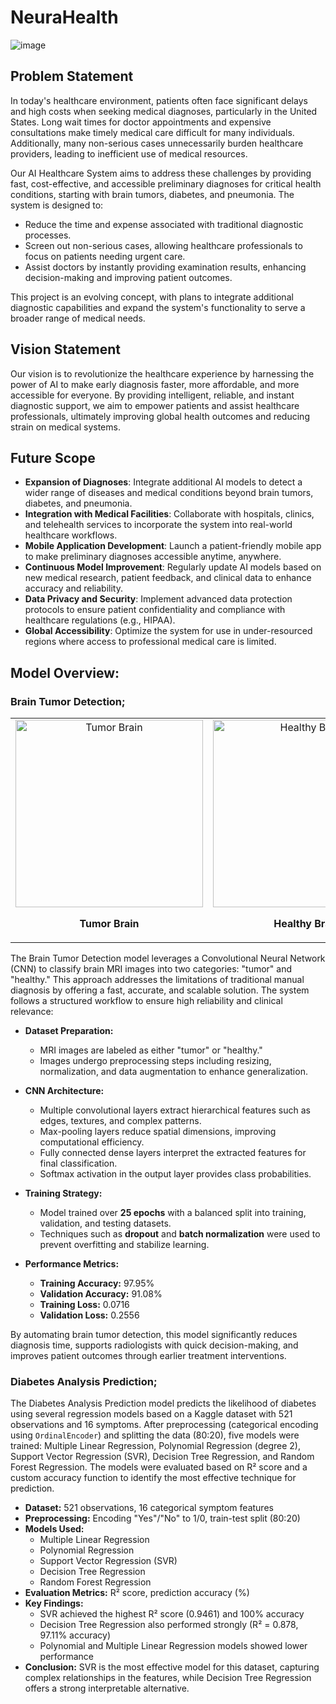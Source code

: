# NeuraHealth 

![image](https://github.com/user-attachments/assets/298025f5-cd7c-44d8-99ff-23e44de9ea45)

## Problem Statement

In today's healthcare environment, patients often face significant delays and high costs when seeking medical diagnoses, particularly in the United States. Long wait times for doctor appointments and expensive consultations make timely medical care difficult for many individuals. Additionally, many non-serious cases unnecessarily burden healthcare providers, leading to inefficient use of medical resources.

Our AI Healthcare System aims to address these challenges by providing fast, cost-effective, and accessible preliminary diagnoses for critical health conditions, starting with brain tumors, diabetes, and pneumonia. The system is designed to:

- Reduce the time and expense associated with traditional diagnostic processes.
- Screen out non-serious cases, allowing healthcare professionals to focus on patients needing urgent care.
- Assist doctors by instantly providing examination results, enhancing decision-making and improving patient outcomes.

This project is an evolving concept, with plans to integrate additional diagnostic capabilities and expand the system's functionality to serve a broader range of medical needs.

## Vision Statement

Our vision is to revolutionize the healthcare experience by harnessing the power of AI to make early diagnosis faster, more affordable, and more accessible for everyone. By providing intelligent, reliable, and instant diagnostic support, we aim to empower patients and assist healthcare professionals, ultimately improving global health outcomes and reducing strain on medical systems.

## Future Scope

- **Expansion of Diagnoses**: Integrate additional AI models to detect a wider range of diseases and medical conditions beyond brain tumors, diabetes, and pneumonia.
- **Integration with Medical Facilities**: Collaborate with hospitals, clinics, and telehealth services to incorporate the system into real-world healthcare workflows.
- **Mobile Application Development**: Launch a patient-friendly mobile app to make preliminary diagnoses accessible anytime, anywhere.
- **Continuous Model Improvement**: Regularly update AI models based on new medical research, patient feedback, and clinical data to enhance accuracy and reliability.
- **Data Privacy and Security**: Implement advanced data protection protocols to ensure patient confidentiality and compliance with healthcare regulations (e.g., HIPAA).
- **Global Accessibility**: Optimize the system for use in under-resourced regions where access to professional medical care is limited.

## Model Overview:

### Brain Tumor Detection;

<div align="center">
    <table>
        <tr>
            <td align="center">
                <img src="https://github.com/user-attachments/assets/ca389bf9-fa8d-4ab7-941c-91950397db9a" alt="Tumor Brain" width="300" height="300"/>
                <p><b>Tumor Brain</b></p>
            </td>
            <td align="center">
                <img src="https://github.com/user-attachments/assets/b3a41b08-7f53-4dfa-a161-78b60ac35b2a" alt="Healthy Brain" width="300"height="300"/>
                <p><b>Healthy Brain</b></p>
            </td>
        </tr>
    </table>
</div>

The Brain Tumor Detection model leverages a Convolutional Neural Network (CNN) to classify brain MRI images into two categories: "tumor" and "healthy." This approach addresses the limitations of traditional manual diagnosis by offering a fast, accurate, and scalable solution. The system follows a structured workflow to ensure high reliability and clinical relevance:

- **Dataset Preparation:**
  - MRI images are labeled as either "tumor" or "healthy."
  - Images undergo preprocessing steps including resizing, normalization, and data augmentation to enhance generalization.

- **CNN Architecture:**
  - Multiple convolutional layers extract hierarchical features such as edges, textures, and complex patterns.
  - Max-pooling layers reduce spatial dimensions, improving computational efficiency.
  - Fully connected dense layers interpret the extracted features for final classification.
  - Softmax activation in the output layer provides class probabilities.

- **Training Strategy:**
  - Model trained over **25 epochs** with a balanced split into training, validation, and testing datasets.
  - Techniques such as **dropout** and **batch normalization** were used to prevent overfitting and stabilize learning.

- **Performance Metrics:**
  - **Training Accuracy:** 97.95%
  - **Validation Accuracy:** 91.08%
  - **Training Loss:** 0.0716
  - **Validation Loss:** 0.2556

By automating brain tumor detection, this model significantly reduces diagnosis time, supports radiologists with quick decision-making, and improves patient outcomes through earlier treatment interventions.

### Diabetes Analysis Prediction;

The Diabetes Analysis Prediction model predicts the likelihood of diabetes using several regression models based on a Kaggle dataset with 521 observations and 16 symptoms. After preprocessing (categorical encoding using `OrdinalEncoder`) and splitting the data (80:20), five models were trained: Multiple Linear Regression, Polynomial Regression (degree 2), Support Vector Regression (SVR), Decision Tree Regression, and Random Forest Regression. The models were evaluated based on R² score and a custom accuracy function to identify the most effective technique for prediction.

- **Dataset:** 521 observations, 16 categorical symptom features
- **Preprocessing:** Encoding "Yes"/"No" to 1/0, train-test split (80:20)
- **Models Used:** 
  - Multiple Linear Regression
  - Polynomial Regression
  - Support Vector Regression (SVR)
  - Decision Tree Regression
  - Random Forest Regression
- **Evaluation Metrics:** R² score, prediction accuracy (%)
- **Key Findings:** 
  - SVR achieved the highest R² score (0.9461) and 100% accuracy
  - Decision Tree Regression also performed strongly (R² = 0.878, 97.11% accuracy)
  - Polynomial and Multiple Linear Regression models showed lower performance
- **Conclusion:** SVR is the most effective model for this dataset, capturing complex relationships in the features, while Decision Tree Regression offers a strong interpretable alternative.
